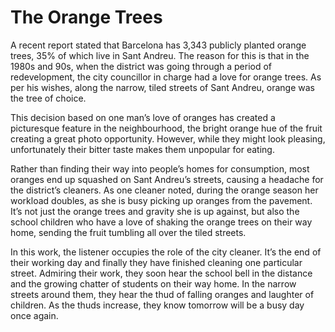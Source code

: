 # The Orange Trees

A recent report stated that Barcelona has 3,343 publicly planted orange trees, 35% of which live in Sant Andreu. The reason for this is that in the 1980s and 90s, when the district was going through a period of redevelopment, the city councillor in charge had a love for orange trees. As per his wishes, along the narrow, tiled streets of Sant Andreu, orange was the tree of choice.

This decision based on one man’s love of oranges has created a picturesque feature in the neighbourhood, the bright orange hue of the fruit creating a great photo opportunity. However, while they might look pleasing, unfortunately their bitter taste makes them unpopular for eating.

Rather than finding their way into people’s homes for consumption, most oranges end up squashed on Sant Andreu’s streets, causing a headache for the district’s cleaners. As one cleaner noted, during the orange season her workload doubles, as she is busy picking up oranges from the pavement. It’s not just the orange trees and gravity she is up against, but also the school children who have a love of shaking the orange trees on their way home, sending the fruit tumbling all over the tiled streets.

In this work, the listener occupies the role of the city cleaner. It’s the end of their working day and finally they have finished cleaning one particular street. Admiring their work, they soon hear the school bell in the distance and the growing chatter of students on their way home. In the narrow streets around them, they hear the thud of falling oranges and laughter of children. As the thuds increase, they know tomorrow will be a busy day once again.

